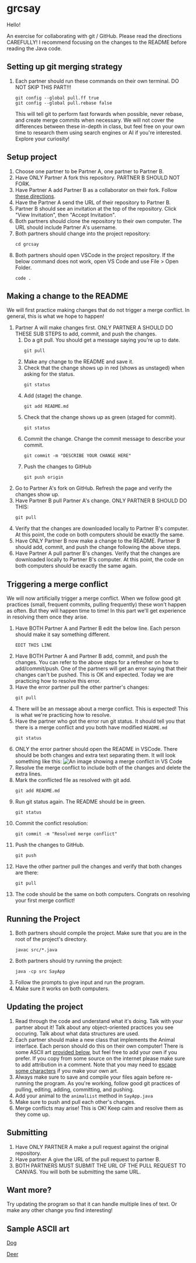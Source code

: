 # grcsay
Hello!

An exercise for collaborating with git / GitHub. Please read the directions CAREFULLY! I recommend focusing on the changes to the README before reading the Java code.

## Setting up git merging strategy
1. Each partner should run these commands on their own terminal. DO NOT SKIP THIS PART!!!
    ```
    git config --global pull.ff true
    git config --global pull.rebase false
    ```
    This will tell git to perform fast forwards when possible, never rebase, and create merge commits when necessary. We will not cover the differences between these in-depth in class, but feel free on your own time to research them using search engines or AI if you're interested. Explore your curiosity!

## Setup project
1. Choose one partner to be Partner A, one partner to Partner B.
1. Have ONLY Partner A fork this repository. PARTNER B SHOULD NOT FORK.
1. Have Partner A add Partner B as a collaborator on their fork. Follow [these directions](https://docs.github.com/en/enterprise-server@3.10/account-and-profile/setting-up-and-managing-your-personal-account-on-github/managing-access-to-your-personal-repositories/inviting-collaborators-to-a-personal-repository#inviting-a-collaborator-to-a-personal-repository).
1. Have the Partner A send the URL of their repository to Partner B.
1. Partner B should see an invitation at the top of the repository. Click "View Invitation", then "Accept Invitation".
1. Both partners should clone the repository to their own computer. The URL should include Partner A's username.
1. Both partners should change into the project repository:
    ```
    cd grcsay
    ```
1. Both partners should open VSCode in the project repository. If the below command does not work, open VS Code and use File > Open Folder.
    ```
    code .
    ```

## Making a change to the README
We will first practice making changes that do not trigger a merge conflict. In general, this is what we hope to happen!
1. Partner A will make changes first. ONLY PARTNER A SHOULD DO THESE SUB STEPS to add, commit, and push the changes.
    1. Do a git pull. You should get a message saying you're up to date.
        ```
        git pull
        ```
    1. Make any change to the README and save it.
    1. Check that the change shows up in red (shows as unstaged) when asking for the status.
        ```
        git status
        ```
    1. Add (stage) the change.
        ```
        git add README.md
        ```
    1. Check that the change shows up as green (staged for commit).
        ```
        git status
        ```
    1. Commit the change. Change the commit message to describe your commit.
        ```
        git commit -m "DESCRIBE YOUR CHANGE HERE"
        ```
    1. Push the changes to GitHub
        ```
        git push origin
        ```
1. Go to Partner A's fork on GitHub. Refresh the page and verify the changes show up.
1. Have Partner B pull Partner A's change. ONLY PARTNER B SHOULD DO THIS:
    ```
    git pull
    ```
1. Verify that the changes are downloaded locally to Partner B's computer. At this point, the code on both computers should be exactly the same.
1. Have ONLY Partner B now make a change to the README. Partner B should add, commit, and push the change following the above steps.
1. Have Partner A pull partner B's changes. Verify that the changes are downloaded locally to Partner B's computer. At this point, the code on both computers should be exactly the same again.

## Triggering a merge conflict
We will now artificially trigger a merge conflict. When we follow good git practices (small, frequent commits, pulling frequently) these won't happen as often. But they will happen time to time! In this part we'll get experience in resolving them once they arise.

1. Have BOTH Partner A and Partner B edit the below line. Each person should make it say something different.
    ```
    EDIT THIS LINE
    ```
1. Have BOTH Partner A and Partner B add, commit, and push the changes. You can refer to the above steps for a refresher on how to add/commit/push. One of the partners will get an error saying that their changes can't be pushed. This is OK and expected. Today we are practicing how to resolve this error.
1. Have the error partner pull the other partner's changes:
    ```
    git pull
    ```
1. There will be an message about a merge conflict. This is expected! This is what we're practicing how to resolve.
1. Have the partner who got the error run git status. It should tell you that there is a merge conflict and you both have modified `README.md`
    ```
    git status
    ```
1. ONLY the error partner should open the README in VSCode. There should be both changes and extra text separating them. It will look something like this:
    ![An image showing a merge conflict in VS Code](./images/conflict.PNG)
1. Resolve the merge conflict to include both of the changes and delete the extra lines.
1. Mark the conflicted file as resolved with git add.
    ```
    git add README.md
    ```
1. Run git status again. The README should be in green.
    ```
    git status
    ```
1. Commit the confict resolution:
    ```
    git commit -m "Resolved merge conflict"
    ```
1. Push the changes to GitHub.
    ```
    git push
    ```
1. Have the other partner pull the changes and verify that both changes are there:
    ```
    git pull
    ```
1. The code should be the same on both computers. Congrats on resolving your first merge conflict!

## Running the Project
1. Both partners should compile the project. Make sure that you are in the root of the project's directory.
    ```
    javac src/*.java
    ```
1. Both partners should try running the project:
    ```
    java -cp src SayApp
    ```
1. Follow the prompts to give input and run the program.
1. Make sure it works on both computers.

## Updating the project
1. Read through the code and understand what it's doing. Talk with your partner about it! Talk about any object-oriented practices you see occuring. Talk about what data structures are used.
1. Each partner should make a new class that implements the Animal interface. Each person should do this on their own computer! There is some ASCII art [provided below](#sample-ascii-art), but feel free to add your own if you prefer. If you copy from some source on the internet please make sure to add attribution in a comment. Note that you may need to [escape some characters](https://codegym.cc/groups/posts/escaping-characters-java) if you make your own art.
1. Always make sure to save and compile your files again before re-running the program. As you're working, follow good git practices of pulling, editing, adding, committing, and pushing.
1. Add your animal to the `animalList` method in `SayApp.java`
1. Make sure to push and pull each other's changes.
1. Merge conflicts may arise! This is OK! Keep calm and resolve them as they come up.

## Submitting
1. Have ONLY PARTNER A make a pull request against the original repository.
1. Have partner A give the URL of the pull request to partner B.
1. BOTH PARTNERS MUST SUBMIT THE URL OF THE PULL REQUEST TO CANVAS. You will both be submitting the same URL.

## Want more?
Try updating the program so that it can handle multiple lines of text. Or make any other change you find interesting!

## Sample ASCII art
[Dog](art/dog.txt)

[Deer](art/deer.txt)



